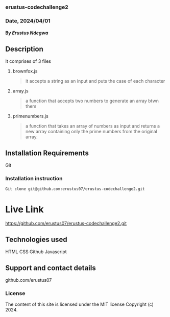 
### erustus-codechallenge2
### Date, 2024/04/01

#### By *Erustus Ndegwa*

## Description
It comprises of 3 files
  1. brownfox.js
     >it accepts a string as an input and puts the case of each character
  2. array.js
     >a function that accepts two numbers to generate an array btwn them
  3. primenumbers.js
     > a function that takes an array of numbers as input and
       returns a new array containing only the prime numbers from the original array.

## Installation Requirements
Git

### Installation instruction
```
Git clone git@github.com:erustus07/erustus-codechallenge2.git

```

# Live Link
https://github.com/erustus07/erustus-codechallenge2.git

## Technologies used
HTML
CSS
Github
Javascript

## Support and contact details
github.com/erustus07

### License
The content of this site is licensed under the MIT license
Copyright (c) 2024.



